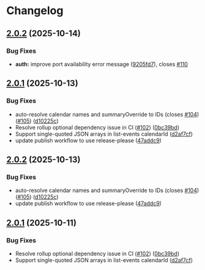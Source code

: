 # Changelog

## [2.0.2](https://github.com/nspady/google-calendar-mcp/compare/v2.0.1...v2.0.2) (2025-10-14)


### Bug Fixes

* **auth:** improve port availability error message ([9205fd7](https://github.com/nspady/google-calendar-mcp/commit/9205fd75445702d9e49520e4183c96a93078ea46)), closes [#110](https://github.com/nspady/google-calendar-mcp/issues/110)

## [2.0.1](https://github.com/nspady/google-calendar-mcp/compare/v2.0.0...v2.0.1) (2025-10-13)


### Bug Fixes

* auto-resolve calendar names and summaryOverride to IDs (closes [#104](https://github.com/nspady/google-calendar-mcp/issues/104)) ([#105](https://github.com/nspady/google-calendar-mcp/issues/105)) ([d10225c](https://github.com/nspady/google-calendar-mcp/commit/d10225ca767a0641fef118cf3d56869bf66e2421))
* Resolve rollup optional dependency issue in CI ([#102](https://github.com/nspady/google-calendar-mcp/issues/102)) ([0bc39bd](https://github.com/nspady/google-calendar-mcp/commit/0bc39bd54fdb57828b033153974e1a93e2b38737))
* Support single-quoted JSON arrays in list-events calendarId ([d2af7cf](https://github.com/nspady/google-calendar-mcp/commit/d2af7cf99e3d090bceb388cbf10f7f9649100e3c))
* update publish workflow to use release-please ([47addc9](https://github.com/nspady/google-calendar-mcp/commit/47addc95cc04e552017afd7523638795bf9f9090))

## [2.0.2](https://github.com/nspady/google-calendar-mcp/compare/v2.0.1...v2.0.2) (2025-10-13)

### Bug Fixes

* auto-resolve calendar names and summaryOverride to IDs (closes [#104](https://github.com/nspady/google-calendar-mcp/issues/104)) ([#105](https://github.com/nspady/google-calendar-mcp/issues/105)) ([d10225c](https://github.com/nspady/google-calendar-mcp/commit/d10225ca767a0641fef118cf3d56869bf66e2421))
* update publish workflow to use release-please ([47addc9](https://github.com/nspady/google-calendar-mcp/commit/47addc95cc04e552017afd7523638795bf9f9090))

## [2.0.1](https://github.com/nspady/google-calendar-mcp/compare/v2.0.0...v2.0.1) (2025-10-11)

### Bug Fixes

* Resolve rollup optional dependency issue in CI ([#102](https://github.com/nspady/google-calendar-mcp/issues/102)) ([0bc39bd](https://github.com/nspady/google-calendar-mcp/commit/0bc39bd54fdb57828b033153974e1a93e2b38737))
* Support single-quoted JSON arrays in list-events calendarId ([d2af7cf](https://github.com/nspady/google-calendar-mcp/commit/d2af7cf99e3d090bceb388cbf10f7f9649100e3c))
